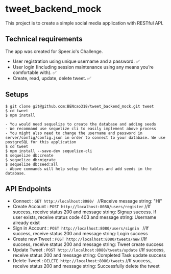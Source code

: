 # tweet_backend_mock

This project is to create a simple social media application with RESTful API.

## Technical requirements

The app was created for Speer.io's Challenge.

- User registration using unique username and a password. ✅
- User login (Including session maintenance using any means you’re comfortable with). ✅
- Create, read, update, delete tweet. ✅

## Setups

```
$ git clone git@github.com:BENcao318/tweet_backend_mock.git tweet
$ cd tweet
$ npm install
```

```
- You would need sequelize to create the database and adding seeds
- We recommand use sequelize cli to easily implement above process
- You might also need to change the username and password in server/config/config.json in order to connect to your database. We use postgreSQL for this application
$ cd tweet
$ npm install --save-dev sequelize-cli
$ sequelize db:create
$ sequelize db:migrate
$ sequelize db:seed:all
- Above commands will help setup the tables and add seeds in the database.
```

## API Endpoints

- Connect : `GET http://localhost:8080/ ` //Receive message string: "Hi"
- Create Account : `POST http://localhost:8080/users/register` //If success, receive status 200 and message string: Signup success. If user exists, receive status code 403 and message string: Username already exist
- Sign in Account : `POST http://localhost:8080/users/signin ` //If success, receive status 200 and message string: Login success
- Create new Tweet : `POST http://localhost:8080/tweets/new` //If success, receive status 200 and message string: Tweet create success
- Update Tweet : `POST http://localhost:8080/tweets/update` //If success, receive status 200 and message string: Completed Task update success
- Delete Tweet : `DELETE http://localhost:8080/tweets` //If success, receive status 200 and message string: Successfully delete the tweet
